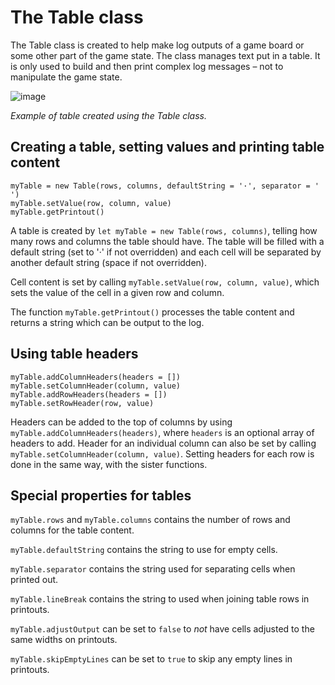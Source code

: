 # The Table class

The Table class is created to help make log outputs of a game board or some other part of the game state. The class manages text put in a table. It is only used to build and then print complex log messages – not to manipulate the game state.

![image](https://user-images.githubusercontent.com/262940/155134242-50cad38c-acde-4f73-acca-d45cab25b850.png)

_Example of table created using the Table class._

## Creating a table, setting values and printing table content

    myTable = new Table(rows, columns, defaultString = '·', separator = ' ')
    myTable.setValue(row, column, value)
    myTable.getPrintout()

A table is created by `let myTable = new Table(rows, columns)`, telling how many rows and columns the table should have. The table will be filled with a default string (set to '·' if not overridden) and each cell will be separated by another default string (space if not overridden).

Cell content is set by calling `myTable.setValue(row, column, value)`, which sets the value of the cell in a given row and column.

The function `myTable.getPrintout()` processes the table content and returns a string which can be output to the log.

## Using table headers

    myTable.addColumnHeaders(headers = [])
    myTable.setColumnHeader(column, value)
    myTable.addRowHeaders(headers = [])
    myTable.setRowHeader(row, value)

Headers can be added to the top of columns by using `myTable.addColumnHeaders(headers)`, where `headers` is an optional array of headers to add. Header for an individual column can also be set by calling `myTable.setColumnHeader(column, value)`. Setting headers for each row is done in the same way, with the sister functions.

## Special properties for tables

`myTable.rows` and `myTable.columns` contains the number of rows and columns for the table content.

`myTable.defaultString` contains the string to use for empty cells.

`myTable.separator` contains the string used for separating cells when printed out.

`myTable.lineBreak` contains the string to used when joining table rows in printouts.

`myTable.adjustOutput` can be set to `false` to _not_ have cells adjusted to the same widths on printouts.

`myTable.skipEmptyLines` can be set to `true` to skip any empty lines in printouts.

